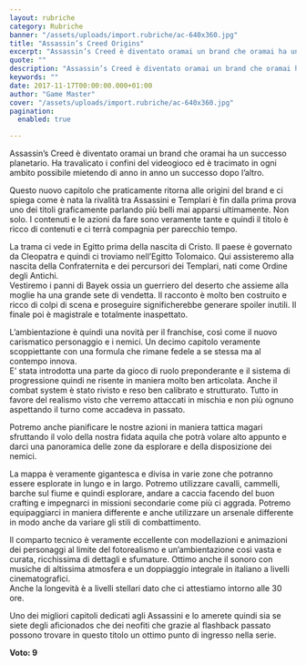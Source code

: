 ```yaml
---
layout: rubriche
category: Rubriche
banner: "/assets/uploads/import.rubriche/ac-640x360.jpg"
title: "Assassin’s Creed Origins"
excerpt: "Assassin’s Creed è diventato oramai un brand che oramai ha un successo planetario. Ha travalicato i confini del videogioco ed è tracimato in ogni ambito possibile mietendo di anno in anno un successo dopo l’altro. Questo nuovo capitolo che praticamente ritorna alle origini del brand e ci spiega come è nata la rivalità tra Assassini [&hellip"
quote: ""
description: "Assassin’s Creed è diventato oramai un brand che oramai ha un successo planetario. Ha travalicato i confini del videogioco ed è tracimato in ogni ambito possibile mietendo di anno in anno un successo dopo l’altro. Questo nuovo capitolo che praticamente ritorna alle origini del brand e ci spiega come è nata la rivalità tra Assassini [&hellip"
keywords: ""
date: 2017-11-17T00:00:00.000+01:00
author: "Game Master"
cover: "/assets/uploads/import.rubriche/ac-640x360.jpg"
pagination:
  enabled: true

---
```


  
Assassin’s Creed è diventato oramai un brand che oramai ha un successo planetario. Ha travalicato i confini del videogioco ed è tracimato in ogni ambito possibile mietendo di anno in anno un successo dopo l’altro.

Questo nuovo capitolo che praticamente ritorna alle origini del brand e ci spiega come è nata la rivalità tra Assassini e Templari è fin dalla prima prova uno dei titoli graficamente parlando più belli mai apparsi ultimamente. Non solo. I contenuti e le azioni da fare sono veramente tante e quindi il titolo è ricco di contenuti e ci terrà compagnia per parecchio tempo.

La trama ci vede in Egitto prima della nascita di Cristo. Il paese è governato da Cleopatra e quindi ci troviamo nell’Egitto Tolomaico. Qui assisteremo alla nascita della Confraternita e dei percursori dei Templari, nati come Ordine degli Antichi.  
Vestiremo i panni di Bayek ossia un guerriero del deserto che assieme alla moglie ha una grande sete di vendetta. Il racconto è molto ben costruito e ricco di colpi di scena e proseguire significherebbe generare spoiler inutili. Il finale poi è magistrale e totalmente inaspettato.

L’ambientazione è quindi una novità per il franchise, così come il nuovo carismatico personaggio e i nemici. Un decimo capitolo veramente scoppiettante con una formula che rimane fedele a se stessa ma al contempo innova.  
E’ stata introdotta una parte da gioco di ruolo preponderante e il sistema di progressione quindi ne risente in maniera molto ben articolata. Anche il combat system è stato rivisto e reso ben calibrato e strutturato. Tutto in favore del realismo visto che verremo attaccati in mischia e non più ognuno aspettando il turno come accadeva in passato.

Potremo anche pianificare le nostre azioni in maniera tattica magari sfruttando il volo della nostra fidata aquila che potrà volare alto appunto e darci una panoramica delle zone da esplorare e della disposizione dei nemici.

La mappa è veramente gigantesca e divisa in varie zone che potranno essere esplorate in lungo e in largo. Potremo utilizzare cavalli, cammelli, barche sul fiume e quindi esplorare, andare a caccia facendo del buon crafting e impegnarci in missioni secondarie come più ci aggrada. Potremo equipaggiarci in maniera differente e anche utilizzare un arsenale differente in modo anche da variare gli stili di combattimento.

Il comparto tecnico è veramente eccellente con modellazioni e animazioni dei personaggi al limite del fotorealismo e un’ambientazione così vasta e curata, ricchissima di dettagli e sfumature. Ottimo anche il sonoro con musiche di altissima atmosfera e un doppiaggio integrale in italiano a livelli cinematografici.  
Anche la longevità è a livelli stellari dato che ci attestiamo intorno alle 30 ore.

Uno dei migliori capitoli dedicati agli Assassini e lo amerete quindi sia se siete degli aficionados che dei neofiti che grazie al flashback passato possono trovare in questo titolo un ottimo punto di ingresso nella serie.

**Voto: 9**